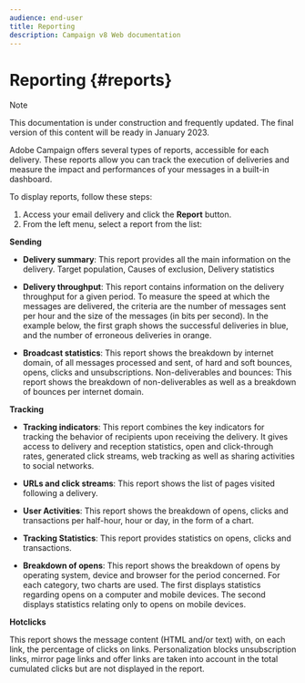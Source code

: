 ```yaml
---
audience: end-user
title: Reporting
description: Campaign v8 Web documentation
---
```

# Reporting {#reports}

>[!NOTE]
>
>This documentation is under construction and frequently updated. The final version of this content will be ready in January 2023.

<!--
detail delivery reports and how to access them

same content as in v7 (excepted for the navigation that is similar to AJO
-->

Adobe Campaign offers several types of reports, accessible for each delivery. These reports allow you can track the execution of deliveries and measure the impact and performances of your messages in a built-in dashboard.

To display reports, follow these steps:


1. Access your email delivery and click the **Report** button.
1. From the left menu, select a report from the list:

**Sending**

* **Delivery summary**: This report provides all the main information on the delivery. Target population, Causes of exclusion, Delivery statistics

* **Delivery throughput**: This report contains information on the delivery throughput for a given period. To measure the speed at which the messages are delivered, the criteria are the number of messages sent per hour and the size of the messages (in bits per second). In the example below, the first graph shows the successful deliveries in blue, and the number of erroneous deliveries in orange.

* **Broadcast statistics**: This report shows the breakdown by internet domain, of all messages processed and sent, of hard and soft bounces, opens, clicks and unsubscriptions.
Non-deliverables and bounces: This report shows the breakdown of non-deliverables as well as a breakdown of bounces per internet domain.

**Tracking**

* **Tracking indicators**: This report combines the key indicators for tracking the behavior of recipients upon receiving the delivery. It gives access to delivery and reception statistics, open and click-through rates, generated click streams, web tracking as well as sharing activities to social networks.

* **URLs and click streams**: This report shows the list of pages visited following a delivery.

* **User Activities**: This report shows the breakdown of opens, clicks and transactions per half-hour, hour or day, in the form of a chart.

* **Tracking Statistics**: This report provides statistics on opens, clicks and transactions.

* **Breakdown of opens**: This report shows the breakdown of opens by operating system, device and browser for the period concerned. For each category, two charts are used. The first displays statistics regarding opens on a computer and mobile devices. The second displays statistics relating only to opens on mobile devices.

**Hotclicks**

This report shows the message content (HTML and/or text) with, on each link, the percentage of clicks on links. Personalization blocks unsubscription links, mirror page links and offer links are taken into account in the total cumulated clicks but are not displayed in the report.



